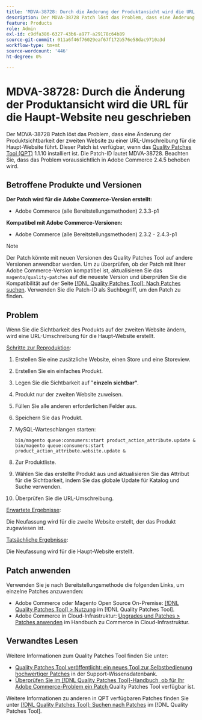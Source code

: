 ```yaml
---
title: 'MDVA-38728: Durch die Änderung der Produktansicht wird die URL für die Haupt-Website neu geschrieben'
description: Der MDVA-38728 Patch löst das Problem, dass eine Änderung der Produktsichtbarkeit der zweiten Website zu einer URL-Umschreibung für die Haupt-Website führt. Dieser Patch ist verfügbar, wenn das [Quality Patches Tool (QPT)](https://experienceleague.adobe.com/en/docs/commerce-operations/tools/quality-patches-tool/quality-patches-tool-to-self-serve-quality-patches) 1.1.10 installiert ist. Die Patch-ID lautet MDVA-38728. Beachten Sie, dass das Problem voraussichtlich in Adobe Commerce 2.4.5 behoben wird.
feature: Products
role: Admin
exl-id: c9dfa386-6327-43b6-a977-a29178c64b89
source-git-commit: 011a6f46f76029eaf67f172b576e58dac9710a3d
workflow-type: tm+mt
source-wordcount: '446'
ht-degree: 0%

---
```


# MDVA-38728: Durch die Änderung der Produktansicht wird die URL für die Haupt-Website neu geschrieben

Der MDVA-38728 Patch löst das Problem, dass eine Änderung der Produktsichtbarkeit der zweiten Website zu einer URL-Umschreibung für die Haupt-Website führt. Dieser Patch ist verfügbar, wenn das [Quality Patches Tool (QPT)](https://experienceleague.adobe.com/en/docs/commerce-operations/tools/quality-patches-tool/quality-patches-tool-to-self-serve-quality-patches) 1.1.10 installiert ist. Die Patch-ID lautet MDVA-38728. Beachten Sie, dass das Problem voraussichtlich in Adobe Commerce 2.4.5 behoben wird.

## Betroffene Produkte und Versionen

**Der Patch wird für die Adobe Commerce-Version erstellt:**

* Adobe Commerce (alle Bereitstellungsmethoden) 2.3.3-p1

**Kompatibel mit Adobe Commerce-Versionen:**

* Adobe Commerce (alle Bereitstellungsmethoden) 2.3.2 - 2.4.3-p1

>[!NOTE]
>
>Der Patch könnte mit neuen Versionen des Quality Patches Tool auf andere Versionen anwendbar werden. Um zu überprüfen, ob der Patch mit Ihrer Adobe Commerce-Version kompatibel ist, aktualisieren Sie das `magento/quality-patches` auf die neueste Version und überprüfen Sie die Kompatibilität auf der Seite [[!DNL Quality Patches Tool]: Nach Patches suchen](https://experienceleague.adobe.com/en/docs/commerce-operations/tools/quality-patches-tool/quality-patches-tool-to-self-serve-quality-patches). Verwenden Sie die Patch-ID als Suchbegriff, um den Patch zu finden.

## Problem

Wenn Sie die Sichtbarkeit des Produkts auf der zweiten Website ändern, wird eine URL-Umschreibung für die Haupt-Website erstellt.

<u>Schritte zur Reproduktion</u>:

1. Erstellen Sie eine zusätzliche Website, einen Store und eine Storeview.
1. Erstellen Sie ein einfaches Produkt.
1. Legen Sie die Sichtbarkeit auf &quot;**einzeln sichtbar“**.
1. Produkt nur der zweiten Website zuweisen.
1. Füllen Sie alle anderen erforderlichen Felder aus.
1. Speichern Sie das Produkt.
1. MySQL-Warteschlangen starten:

   ```mysql
   bin/magento queue:consumers:start product_action_attribute.update &
   bin/magento queue:consumers:start product_action_attribute.website.update &
   ```

1. Zur Produktliste.
1. Wählen Sie das erstellte Produkt aus und aktualisieren Sie das Attribut für die Sichtbarkeit, indem Sie das globale Update für Katalog und Suche verwenden.
1. Überprüfen Sie die URL-Umschreibung.

<u>Erwartete Ergebnisse</u>:

Die Neufassung wird für die zweite Website erstellt, der das Produkt zugewiesen ist.

<u>Tatsächliche Ergebnisse</u>:

Die Neufassung wird für die Haupt-Website erstellt.

## Patch anwenden

Verwenden Sie je nach Bereitstellungsmethode die folgenden Links, um einzelne Patches anzuwenden:

* Adobe Commerce oder Magento Open Source On-Premise: [[!DNL Quality Patches Tool] > Nutzung](/help/tools/quality-patches-tool/usage.md) im [!DNL Quality Patches Tool].
* Adobe Commerce in Cloud-Infrastruktur: [Upgrades und Patches > Patches anwenden](https://experienceleague.adobe.com/docs/commerce-cloud-service/user-guide/develop/upgrade/apply-patches.html) im Handbuch zu Commerce in Cloud-Infrastruktur.

## Verwandtes Lesen

Weitere Informationen zum Quality Patches Tool finden Sie unter:

* [Quality Patches Tool veröffentlicht: ein neues Tool zur Selbstbedienung hochwertiger Patches](https://experienceleague.adobe.com/en/docs/commerce-operations/tools/quality-patches-tool/quality-patches-tool-to-self-serve-quality-patches) in der Support-Wissensdatenbank.
* [Überprüfen Sie im [!DNL Quality Patches Tool]-Handbuch, ob für Ihr Adobe Commerce-Problem ein Patch ](/help/tools/quality-patches-tool/patches-available-in-qpt/check-patch-for-magento-issue-with-magento-quality-patches.md) Quality Patches Tool verfügbar ist.

Weitere Informationen zu anderen in QPT verfügbaren Patches finden Sie unter [[!DNL Quality Patches Tool]: Suchen nach Patches](https://experienceleague.adobe.com/tools/commerce-quality-patches/index.html) im [!DNL Quality Patches Tool].
